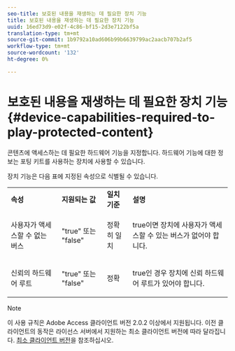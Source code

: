 ```yaml
---
seo-title: 보호된 내용을 재생하는 데 필요한 장치 기능
title: 보호된 내용을 재생하는 데 필요한 장치 기능
uuid: 16ed73d9-e02f-4c86-bf15-2d3e7122bf5a
translation-type: tm+mt
source-git-commit: 1b9792a10ad606b99b6639799ac2aacb707b2af5
workflow-type: tm+mt
source-wordcount: '132'
ht-degree: 0%

---
```



# 보호된 내용을 재생하는 데 필요한 장치 기능 {#device-capabilities-required-to-play-protected-content}

콘텐츠에 액세스하는 데 필요한 하드웨어 기능을 지정합니다. 하드웨어 기능에 대한 정보는 포팅 키트를 사용하는 장치에 사용할 수 있습니다.

장치 기능은 다음 표에 지정된 속성으로 식별될 수 있습니다.

<table id="table_v3n_fks_n4"> 
 <tbody> 
  <tr> 
   <td><b>속성</b> </td> 
   <td><b>지원되는 값</b> </td> 
   <td><b>일치 기준</b> </td> 
   <td><b>설명</b> </td> 
  </tr> 
  <tr> 
   <td colname="1" class="- topic/entry "> <p class="- topic/p ">사용자가 액세스할 수 없는 버스 </p> </td> 
   <td colname="2" class="- topic/entry "> <p class="- topic/p ">"true" 또는 "false" </p> </td> 
   <td colname="3" class="- topic/entry "> <p class="- topic/p ">정확히 일치 </p> </td> 
   <td colname="4" class="- topic/entry "> <p class="- topic/p ">true이면 장치에 사용자가 액세스할 수 있는 버스가 없어야 합니다. </p> </td> 
  </tr> 
  <tr> 
   <td colname="1" class="- topic/entry "> <p class="- topic/p ">신뢰의 하드웨어 루트 </p> </td> 
   <td colname="2" class="- topic/entry "> <p class="- topic/p ">"true" 또는 "false" </p> </td> 
   <td colname="3" class="- topic/entry "> <p class="- topic/p ">정확 </p> </td> 
   <td colname="4" class="- topic/entry "> <p class="- topic/p ">true인 경우 장치에 신뢰 하드웨어 루트가 있어야 합니다. </p> </td> 
  </tr> 
 </tbody> 
</table>

>[!NOTE]
>
>이 사용 규칙은 Adobe Access 클라이언트 버전 2.0.2 이상에서 지원됩니다. 이전 클라이언트의 동작은 라이선스 서버에서 지원하는 최소 클라이언트 버전에 따라 달라집니다. [최소 클라이언트 버전](../../../../aaxs-protecting-content/content-setting-up-the-sdk/content-setting-up-the-dev-env.md)을 참조하십시오.

